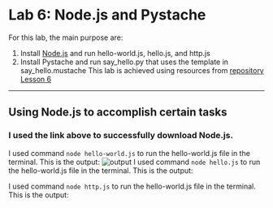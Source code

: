 # Lab 6: Node.js and Pystache
For this lab, the main purpose are: 
  1. Install [Node.js](https://nodejs.org/en/download/) and run hello-world.js, hello.js, and http.js
  2. Install Pystache and run say_hello.py that uses the template in say_hello.mustache
This lab is achieved using resources from [repository Lesson 6](https://github.com/kevinwlu/iot/tree/master/lesson6)
---
## Using Node.js to accomplish certain tasks 
### I used the link above to successfully download Node.js. 
I used command `node hello-world.js` to run the hello-world.js file in the terminal. This is the output:
![output](<img width="1066" alt="Screenshot 2025-03-12 at 4 53 23 PM" src="https://github.com/user-attachments/assets/63564b20-6a41-4adb-ad09-e6ff9d44a735" />)
I used command `node hello.js` to run the hello-world.js file in the terminal. This is the output:

I used command `node http.js` to run the hello-world.js file in the terminal. This is the output:

